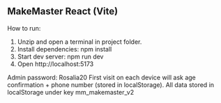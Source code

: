 
MakeMaster React (Vite)
-----------------------

How to run:

1. Unzip and open a terminal in project folder.
2. Install dependencies:
   npm install
3. Start dev server:
   npm run dev
4. Open http://localhost:5173

Admin password: Rosalia20
First visit on each device will ask age confirmation + phone number (stored in localStorage).
All data stored in localStorage under key mm_makemaster_v2
